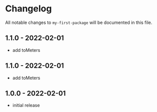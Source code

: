 # Changelog

All notable changes to `my-first-package` will be documented in this file.

## 1.1.0 - 2022-02-01

- add toMeters﻿

## 1.1.0 - 2022-02-01

- add toMeters

## 1.0.0 - 2022-02-01

- initial release

